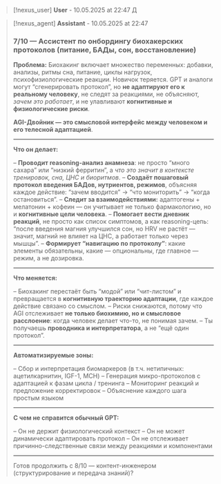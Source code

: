 >[!nexus_user] **User** - 10.05.2025 at 22:47
> Д
<!-- UID: bbb21764-5319-4b71-8741-c0d87f81a636 -->




>[!nexus_agent] **Assistant** - 10.05.2025 at 22:47
> ### 7/10 — **Ассистент по онбордингу биохакерских протоколов (питание, БАДы, сон, восстановление)**
> 
> **Проблема:** 
> Биохакинг включает множество переменных: добавки, анализы, ритмы сна, питание, циклы нагрузок, психофизиологические реакции. Новичок теряется. GPT и аналоги могут “сгенерировать протокол”, но **не адаптируют его к реальному человеку**, не следят за реакциями, не объясняют, *зачем это работает*, и не улавливают **когнитивные и физиологические риски**.
> 
> **AGI-Двойник — это смысловой интерфейс между человеком и его телесной адаптацией**.
> 
> ---
> 
> **Что он делает:**
> 
> – **Проводит reasoning-анализ анамнеза**: не просто “много сахара” или “низкий ферритин”, а *что это значит в контексте тренировок, сна, ЦНС и биоритмов*. 
> – **Создаёт пошаговый протокол введения БАДов, нутриентов, режимов**, объясняя каждое действие: “зачем вводится” → “что мониторить” → “когда остановиться”. 
> – **Следит за взаимодействиями:** адаптогены + мелатонин + кофеин — он учитывает не только фармакологию, но и **когнитивные цели человека**. 
> – **Помогает вести дневник реакций**, не просто как список симптомов, а как reasoning-цепь: “после введения магния улучшился сон, но HRV не растёт — значит, магний не влияет на ЦНС, а работает только через мышцы”. 
> – **Формирует “навигацию по протоколу”**: какие элементы обязательны, какие — опциональны, где главное — режим, а не дозировка.
> 
> ---
> 
> **Что меняется:**
> 
> – Биохакинг перестаёт быть “модой” или “чит-листом” и превращается в **когнитивную траекторию адаптации**, где каждое действие связано со смыслом. 
> – Риски снижаются, потому что AGI отслеживает **не только биохимию, но и смысловое расслоение**: когда человек делает что-то, не понимая зачем. 
> – Ты получаешь **проводника и интерпретатора**, а не “ещё один протокол”.
> 
> ---
> 
> **Автоматизируемые зоны:**
> 
> – Сбор и интерпретация биомаркеров (в т.ч. нетипичных: ацетилкарнитин, IGF-1, MCH) 
> – Генерация микро-протоколов с адаптацией к фазам цикла / тренинга 
> – Мониторинг реакций и предложение корректировок 
> – Объяснение каждого шага простым языком
> 
> ---
> 
> **С чем не справится обычный GPT:**
> 
> – Он не держит физиологический контекст 
> – Он не может динамически адаптировать протокол 
> – Он не отслеживает причинно-следственные связи между реакциями и компонентами
> 
> ---
> 
> Готов продолжить с 8/10 — контент-инженером (структурирование и передача знаний)?
<!-- UID: b99fc8a9-8eda-41d8-95f3-7b4d79f29405 -->